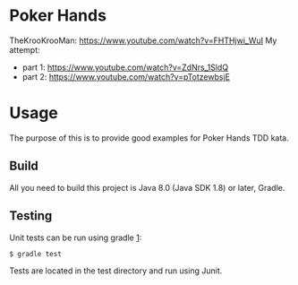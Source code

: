# Poker Hands

TheKrooKrooMan: https://www.youtube.com/watch?v=FHTHjwi_WuI
My attempt: 
  - part 1: https://www.youtube.com/watch?v=ZdNrs_1SldQ
  - part 2: https://www.youtube.com/watch?v=pTotzewbsjE

# Usage

The purpose of this is to provide good examples for Poker Hands TDD kata.

Build
-----

All you need to build this project is Java 8.0 (Java SDK 1.8) or later, Gradle.

Testing
-------

Unit tests can be run using gradle [1]:

    $ gradle test

[1]: http://gradle.org/

Tests are located in the test directory and run using Junit.
